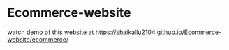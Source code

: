 # Ecommerce-website
watch demo of this website at https://shaikallu2104.github.io/Ecommerce-website/ecommerce/
